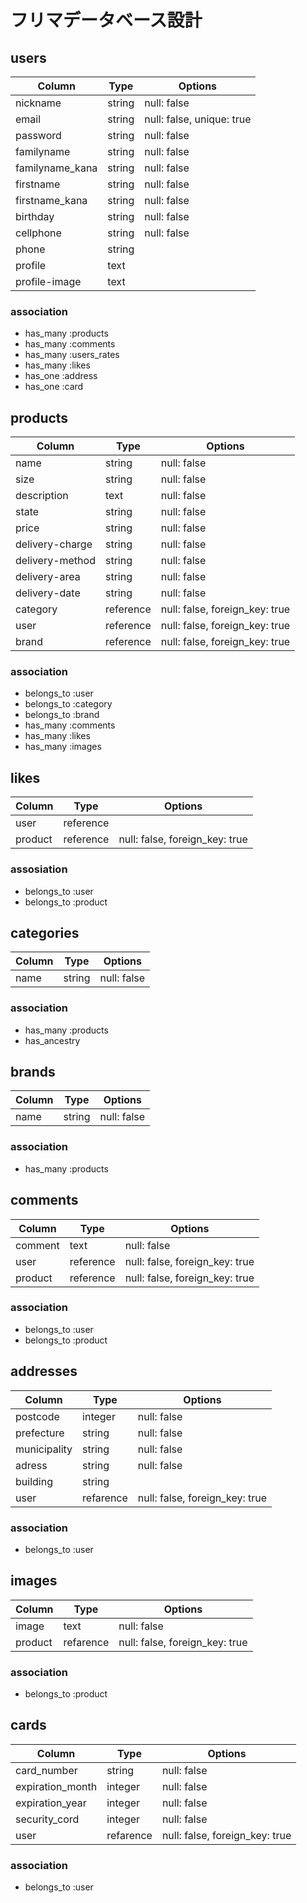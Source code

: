 # フリマデータベース設計
## users
|Column|Type|Options|
|------|----|-------|
|nickname|string|null: false|
|email|string|null: false, unique: true|
|password|string|null: false|
|familyname|string|null: false|
|familyname_kana|string|null: false|
|firstname|string|null: false|
|firstname_kana|string|null: false|
|birthday|string|null: false|
|cellphone|string|null: false|
|phone|string||
|profile|text||
|profile-image|text||
### association
- has_many :products
- has_many :comments
- has_many :users_rates
- has_many :likes
- has_one :address
- has_one :card


## products
|Column|Type|Options|
|------|----|-------|
|name|string|null: false|
|size|string|null: false|
|description|text|null: false|
|state|string|null: false|
|price|string|null: false|
|delivery-charge|string|null: false|
|delivery-method|string|null: false|
|delivery-area|string|null: false|
|delivery-date|string|null: false|
|category|reference|null: false, foreign_key: true|
|user|reference|null: false, foreign_key: true|
|brand|reference|null: false, foreign_key: true|
### association
- belongs_to :user
- belongs_to :category
- belongs_to :brand
- has_many :comments
- has_many :likes
- has_many :images

## likes
|Column|Type|Options|
|------|----|-------|
|user|reference||null: false, foreign_key: true|
|product|reference|null: false, foreign_key: true|
### assosiation 
- belongs_to :user
- belongs_to :product

## categories
|Column|Type|Options|
|------|----|-------|
|name|string|null: false|
### association
- has_many :products
- has_ancestry

## brands
|Column|Type|Options|
|------|----|-------|
|name|string|null: false|
### association
- has_many :products

## comments
|Column|Type|Options|
|------|----|-------|
|comment|text|null: false|
|user|reference|null: false, foreign_key: true|
|product|reference|null: false, foreign_key: true|
### association
- belongs_to :user
- belongs_to :product

## addresses
|Column|Type|Options|
|------|----|-------|
|postcode|integer|null: false|
|prefecture|string|null: false|
|municipality|string|null: false|
|adress|string|null: false|
|building|string||
|user|refarence|null: false, foreign_key: true|
### association
- belongs_to :user

## images
|Column|Type|Options|
|------|----|-------|
|image|text|null: false|
|product|refarence|null: false, foreign_key: true|
### association
- belongs_to :product

## cards
|Column|Type|Options|
|------|----|-------|
|card_number|string|null: false|
|expiration_month|integer|null: false|
|expiration_year|integer|null: false|
|security_cord|integer|null: false|
|user|refarence|null: false, foreign_key: true|
### association
- belongs_to :user
